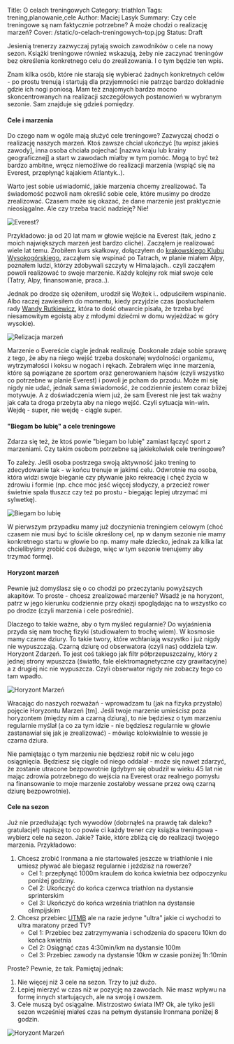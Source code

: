 Title: O celach treningowych
Category: triathlon
Tags: trening,planowanie,cele
Author: Maciej Lasyk
Summary: Czy cele treningowe są nam faktycznie potrzebne? A może chodzi 
         o realizację marzeń?
Cover: /static/o-celach-treningowych-top.jpg
Status: Draft

Jesienią trenerzy zazwyczaj pytają swoich zawodników o cele na nowy sezon.
Książki treningowe również wskazują, żeby nie zaczynać treningów bez określenia
konkretnego celu do zrealizowania. I o tym będzie ten wpis.

Znam kilka osób, które nie starają się wybierać żadnych konkretnych celów - po
prostu trenują i startują dla przyjemności nie patrząc bardzo dokładnie gdzie 
ich nogi poniosą. Mam też znajomych bardzo mocno skoncentrowanych na realizacji 
szczegółowych postanowień w wybranym sezonie. Sam znajduje się gdzieś pomiędzy. 

#### Cele i marzenia

Do czego nam w ogóle mają służyć cele treningowe? Zazwyczaj chodzi o realizację 
naszych marzeń. Ktoś zawsze chciał ukończyć [tu wpisz jakieś zawody], inna 
osoba chciała pojechać [nazwa kraju lub krainy geograficznej] a start w 
zawodach miałby w tym pomóc. Mogą to być też bardzo ambitne, wręcz niemożliwe 
do realizacji marzenia (wspiąć się na Everest, przepłynąć kajakiem Atlantyk..).

Warto jest sobie uświadomić, jakie marzenia chcemy zrealizować. Ta świadomość 
pozwoli nam określić sobie cele, które musimy po drodze zrealizować. Czasem
może się okazać, że dane marzenie jest praktycznie nieosiągalne. Ale czy trzeba
tracić nadzieję? Nie!

![Everest?]({filename}/static/o-celach-treningowych-everest.jpg)

Przykładowo: ja od 20 lat mam w głowie wejście na Everest (tak, jedno z moich 
największych marzeń jest bardzo cliché). Zacząłem je realizować wiele lat temu. 
Zrobiłem kurs skałkowy, dołączyłem do [krakowskiego Klubu Wysokogórskiego](http://kw.krakow.pl/),
zacząłem się wspinać po Tatrach, w planie miałem Alpy, poznałem ludzi, którzy
zdobywali szczyty w Himalajach.. czyli zacząłem powoli realizować to swoje
marzenie. Każdy kolejny rok miał swoje cele (Tatry, Alpy, finansowanie, 
praca..). 

Jednak po drodze się ożeniłem, urodził się Wojtek i.. odpuściłem wspinanie. 
Albo raczej zawiesiłem do momentu, kiedy przyjdzie czas (posłuchałem rady 
[Wandy Rutkiewicz](https://en.wikipedia.org/wiki/Wanda_Rutkiewicz), która to
dość otwarcie pisała, że trzeba być niesamowitym egoistą aby z młodymi dziećmi
w domu wyjeżdżać w góry wysokie).

![Relizacja marzeń]({filename}/static/o-celach-treningowych-marzenie.jpg)

Marzenie o Evereście ciągle jednak realizuję. Doskonale zdaje sobie sprawę z 
tego, że aby na niego wejść trzeba doskonałej wydolności organizmu, 
wytrzymałości i koksu w nogach i rękach. Zebrałem więc inne marzenia, które
są powiązane ze sportem oraz generowaniem hajsów (czyli wszystko co potrzebne
w planie Everest) i powoli je pcham do przodu. Może mi się nigdy nie udać,
jednak sama świadomość, że codziennie jestem coraz bliżej motywuje. A z 
doświadczenia wiem już, że sam Everest nie jest tak ważny jak cała ta droga 
przebyta aby na niego wejść. Czyli sytuacja win-win. Wejdę - super, nie wejdę - 
ciągle super.

#### "Biegam bo lubię" a cele treningowe

Zdarza się też, że ktoś powie "biegam bo lubię" zamiast łączyć sport z 
marzeniami. Czy takim osobom potrzebne są jakiekolwiek cele treningowe?

<script async src="//pagead2.googlesyndication.com/pagead/js/adsbygoogle.js"></script>
<ins class="adsbygoogle"
     style="display:block; text-align:center;"
     data-ad-layout="in-article"
     data-ad-format="fluid"
     data-ad-client="ca-pub-6313567533554996"
     data-ad-slot="2510579126"></ins>
<script>
     (adsbygoogle = window.adsbygoogle || []).push({});
</script>

To zależy. Jeśli osoba postrzega swoją aktywność jako trening to zdecydowanie
tak - w końcu trenuje w jakimś celu. Odwrotnie ma osoba, która widzi swoje
bieganie czy pływanie jako rekreację i chęć życia w zdrowiu i formie (np.
chce móc jeść więcej słodyczy, a przecież rower świetnie spala tłuszcz czy też
po prostu - biegając lepiej utrzymać mi sylwetkę).

![Biegam bo lubię]({filename}/static/o-celach-treningowych-biegambolubie.jpg)

W pierwszym przypadku mamy już doczynienia treningiem celowym (choć czasem
nie musi być to ściśle określony cel, np w danym sezonie nie mamy konkretnego
startu w głowie bo np. mamy małe dziecko, jednak za kilka lat chcielibyśmy 
zrobić coś dużego, więc w tym sezonie trenujemy aby trzymać formę).

#### Horyzont marzeń

Pewnie już domyślasz się o co chodzi po przeczytaniu powyższych akapitów. To 
proste - chcesz zrealizować marzenie? Wsadź je na horyzont, patrz w jego 
kierunku codziennie przy okazji spoglądając na to wszystko co po drodze (czyli
marzenia i cele pośrednie).

Dlaczego to takie ważne, aby o tym myśleć regularnie? Do wyjaśnienia przyda się 
nam trochę fizyki (studiowałem to trochę wiem). W kosmosie mamy czarne dziury.
To takie twory, które wchłaniają wszystko i już nigdy nie wypuszczają. Czarną
dziurę od obserwatora (czyli nas) oddziela tzw. Horyzont Zdarzeń. To jest coś
takiego jak filtr półprzepuszczalny, który z jednej strony wpuszcza (światło, 
fale elektromagnetyczne czy grawitacyjne) a z drugiej nic nie wypuszcza. Czyli
obserwator nigdy nie zobaczy tego co tam wpadło.

![Horyzont Marzeń]({filename}/static/o-celach-treningowych-horyzont.jpg)

Wracając do naszych rozważań - wprowadzam tu (jak na fizyka przystało) pojęcie
Horyzontu Marzeń [tm]. Jeśli twoje marzenie umieścisz poza horyzontem (między 
nim a czarną dziurą), to nie będziesz o tym marzeniu regularnie myślał (a co za
tym idzie - nie będziesz regularnie w głowie zastanawiał się jak je 
zrealizować) - mówiąc kolokwialnie to wessie je czarna dziura. 

Nie pamiętając o tym marzeniu nie będziesz robił nic w celu jego osiągnięcia. 
Będziesz się ciągle od niego oddalał - może się nawet zdarzyć, że zostanie 
utracone bezpowrotnie (gdybym się obudził w wieku 45 lat nie mając zdrowia 
potrzebnego do wejścia na Everest oraz realnego pomysłu na finansowanie to
moje marzenie zostałoby wessane przez ową czarną dziurę bezpowrotnie). 

#### Cele na sezon

Już nie przedłużając tych wywodów (dobrnąłeś na prawdę tak daleko? gratulacje!)
napiszę to co powie ci każdy trener czy książka treningowa - wybierz cele na
sezon. Jakie? Takie, które zbliżą cię do realizacji twojego marzenia. 
Przykładowo:

1. Chcesz zrobić Ironmana a nie startowałeś jeszcze w triathlonie i nie umiesz 
pływać ale biegasz regularnie i jeździsz na rowerze?
    * Cel 1: przepłynąć 1000m kraulem do końca kwietnia bez odpoczynku poniżej 
godziny.
    * Cel 2: Ukończyć do końca czerwca triathlon na dystansie sprinterskim
    * Cel 3: Ukończyć do końca września triathlon na dystansie olimpijskim
1. Chcesz przebiec [UTMB](http://utmbmontblanc.com/en/) ale na razie jedyne
"ultra" jakie ci wychodzi to ultra maratony przed TV?
    * Cel 1: Przebiec bez zatrzymywania i schodzenia do spaceru 10km do końca 
kwietnia
    * Cel 2: Osiągnąć czas 4:30min/km na dystansie 100m
    * Cel 3: Przebiec zawody na dystansie 10km w czasie poniżej 1h:10min
   
Proste? Pewnie, że tak. Pamiętaj jednak:

1. Nie więcej niż 3 cele na sezon. Trzy to już dużo.
2. Lepiej mierzyć w czas niż w pozycję na zawodach. Nie masz wpływu na formę
innych startujących, ale na swoją i owszem.
3. Cele muszą być osiągalne. Mistrzostwo świata IM? Ok, ale tylko jeśli sezon
wcześniej miałeś czas na pełnym dystansie Ironmana poniżej 8 godzin.

![Horyzont Marzeń]({filename}/static/o-celach-treningowych-realizacja.jpg)
